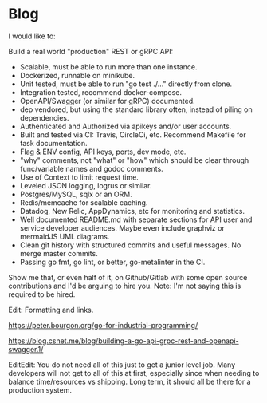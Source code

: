Blog
====

I would like to:



Build a real world "production" REST or gRPC API:
* Scalable, must be able to run more than one instance.
* Dockerized, runnable on minikube.
* Unit tested, must be able to run "go test ./..." directly from clone.
* Integration tested, recommend docker-compose.
* OpenAPI/Swagger (or similar for gRPC) documented.
* dep vendored, but using the standard library often, instead of piling on dependencies.
* Authenticated and Authorized via apikeys and/or user accounts.
* Built and tested via CI: Travis, CircleCi, etc. Recommend Makefile for task documentation.
* Flag & ENV config, API keys, ports, dev mode, etc.
* "why" comments, not "what" or "how" which should be clear through func/variable names and godoc comments.
* Use of Context to limit request time.
* Leveled JSON logging, logrus or similar.
* Postgres/MySQL, sqlx or an ORM.
* Redis/memcache for scalable caching.
* Datadog, New Relic, AppDynamics, etc for monitoring and statistics.
* Well documented README.md with separate sections for API user and service developer audiences. Maybe even include graphviz or mermaidJS UML diagrams.
* Clean git history with structured commits and useful messages. No merge master commits.
* Passing go fmt, go lint, or better, go-metalinter in the CI.

Show me that, or even half of it, on Github/Gitlab with some open source contributions and I'd be arguing to hire you. Note: I'm not saying this is required to be hired.

Edit: Formatting and links.

https://peter.bourgon.org/go-for-industrial-programming/

https://blog.csnet.me/blog/building-a-go-api-grpc-rest-and-openapi-swagger.1/

EditEdit: You do not need all of this just to get a junior level job. Many developers will not get to all of this at first, especially since when needing to balance time/resources vs shipping. Long term, it should all be there for a production system.
